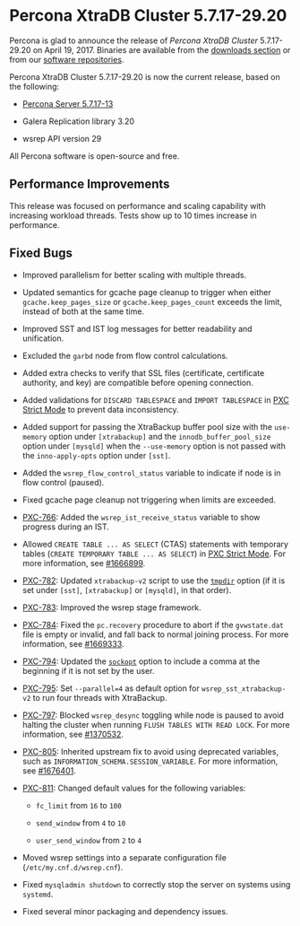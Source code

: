 # Percona XtraDB Cluster 5.7.17-29.20

Percona is glad to announce the release of
*Percona XtraDB Cluster* 5.7.17-29.20 on April 19, 2017.
Binaries are available from the [downloads section](https://www.percona.com/downloads/Percona-XtraDB-Cluster-57/)
or from our [software repositories](../install/index.md#install).

Percona XtraDB Cluster 5.7.17-29.20 is now the current release,
based on the following:


* [Percona Server 5.7.17-13](https://www.percona.com/doc/percona-server/5.7/release-notes/Percona-Server-5.7.17-13.html)


* Galera Replication library 3.20


* wsrep API version 29

All Percona software is open-source and free.

## Performance Improvements

This release was focused on performance
and scaling capability with increasing workload threads.
Tests show up to 10 times increase in performance.

## Fixed Bugs


* Improved parallelism for better scaling with multiple threads.


* Updated semantics for gcache page cleanup
to trigger when either `gcache.keep_pages_size`
or `gcache.keep_pages_count` exceeds the limit,
instead of both at the same time.


* Improved SST and IST log messages
for better readability and unification.


* Excluded the `garbd` node from flow control calculations.


* Added extra checks to verify that SSL files
(certificate, certificate authority, and key)
are compatible before opening connection.


* Added validations for `DISCARD TABLESPACE`
and `IMPORT TABLESPACE` in [PXC Strict Mode](../features/pxc-strict-mode.md#pxc-strict-mode) to prevent data inconsistency.


* Added support for passing the XtraBackup buffer pool size
with the `use-memory` option under `[xtrabackup]`
and the `innodb_buffer_pool_size` option under `[mysqld]`
when the `--use-memory` option is not passed
with the `inno-apply-opts` option under `[sst]`.

* Added the `wsrep_flow_control_status` variable
to indicate if node is in flow control (paused).

* Fixed gcache page cleanup not triggering
when limits are exceeded.

* [PXC-766](https://jira.percona.com/browse/PXC-766): Added the  `wsrep_ist_receive_status` variable
to show progress during an IST.

* Allowed `CREATE TABLE ... AS SELECT` (CTAS) statements
with temporary tables (`CREATE TEMPORARY TABLE ... AS SELECT`)
in [PXC Strict Mode](../features/pxc-strict-mode.md#pxc-strict-mode).
  For more information, see [#1666899](https://bugs.launchpad.net/percona-xtradb-cluster/+bug/1666899).

* [PXC-782](https://jira.percona.com/browse/PXC-782): Updated `xtrabackup-v2` script to use the [`tmpdir`](../manual/xtrabackup_sst.md#cmdoption-arg-tmpdir) option (if it is set under `[sst]`, `[xtrabackup]` or `[mysqld]`,
in that order).

* [PXC-783](https://jira.percona.com/browse/PXC-783): Improved the wsrep stage framework.


* [PXC-784](https://jira.percona.com/browse/PXC-784): Fixed the `pc.recovery` procedure to abort
if the `gvwstate.dat` file is empty or invalid,
and fall back to normal joining process.
  For more information, see [#1669333](https://bugs.launchpad.net/percona-xtradb-cluster/+bug/1669333).


* [PXC-794](https://jira.percona.com/browse/PXC-794): Updated the [`sockopt`](../manual/xtrabackup_sst.md#cmdoption-arg-sockopt) option
to include a comma at the beginning if it is not set by the user.


* [PXC-795](https://jira.percona.com/browse/PXC-795): Set `--parallel=4` as default option for `wsrep_sst_xtrabackup-v2` to run four threads with XtraBackup.


* [PXC-797](https://jira.percona.com/browse/PXC-797): Blocked `wsrep_desync` toggling while node is paused
to avoid halting the cluster when running `FLUSH TABLES WITH READ LOCK`. 
  For more information, see [#1370532](https://bugs.launchpad.net/percona-xtradb-cluster/+bug/1370532).


* [PXC-805](https://jira.percona.com/browse/PXC-805): Inherited upstream fix
to avoid using deprecated variables,
such as `INFORMATION_SCHEMA.SESSION_VARIABLE`.
  For more information, see [#1676401](https://bugs.launchpad.net/percona-xtradb-cluster/+bug/1676401).


* [PXC-811](https://jira.percona.com/browse/PXC-811): Changed default values for the following variables:


    * `fc_limit` from `16` to `100`


    * `send_window` from `4` to `10`


    * `user_send_window` from `2` to `4`


* Moved wsrep settings into a separate configuration file
(`/etc/my.cnf.d/wsrep.cnf`).


* Fixed `mysqladmin shutdown` to correctly stop the server
on systems using `systemd`.


* Fixed several minor packaging and dependency issues.
